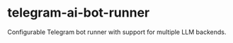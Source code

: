 # telegram-ai-bot-runner
Configurable Telegram bot runner with support for multiple LLM backends.  
